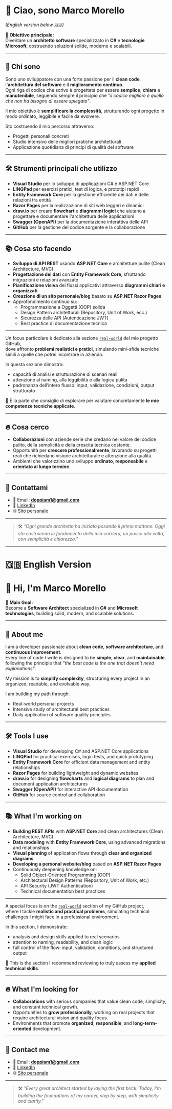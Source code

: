 # 👋 Ciao, sono Marco Morello
*(English version below 🇬🇧)*

🎯 **Obiettivo principale:**  
Diventare un **architetto software** specializzato in **C#** e **tecnologie Microsoft**, costruendo soluzioni solide, moderne e scalabili.

---

## 🚀 Chi sono

Sono uno sviluppatore con una forte passione per il **clean code**, l'**architettura del software** e il **miglioramento continuo**.  
Ogni riga di codice che scrivo è progettata per essere **semplice**, **chiara** e **manutenibile**, seguendo sempre il principio che *"il codice migliore è quello che non ha bisogno di essere spiegato"*.

Il mio obiettivo è **semplificare la complessità**, strutturando ogni progetto in modo ordinato, leggibile e facile da evolvere.

Sto costruendo il mio percorso attraverso:

- Progetti personali concreti
- Studio intensivo delle migliori pratiche architetturali
- Applicazione quotidiana di principi di qualità del software

---

## 🛠️ Strumenti principali che utilizzo

- **Visual Studio** per lo sviluppo di applicazioni C# e ASP.NET Core
- **LINQPad** per esercizi pratici, test di logica, e prototipi rapidi
- **Entity Framework Core** per la gestione efficiente dei dati e delle relazioni tra entità
- **Razor Pages** per la realizzazione di siti web leggeri e dinamici
- **draw.io** per creare **flowchart** e **diagrammi logici** che aiutano a progettare e documentare l'architettura delle applicazioni
- **Swagger (OpenAPI)** per la documentazione interattiva delle API
- **GitHub** per la gestione del codice sorgente e la collaborazione

---

## 📚 Cosa sto facendo

- **Sviluppo di API REST** usando **ASP.NET Core** e architetture pulite (Clean Architecture, MVC)
- **Progettazione dei dati** con **Entity Framework Core**, sfruttando migrazioni e relazioni avanzate
- **Pianificazione visiva** dei flussi applicativi attraverso **diagrammi chiari e organizzati**
- **Creazione di un sito personale/blog** basato su **ASP.NET Razor Pages**
- Approfondimento continuo su:
  - Programmazione a Oggetti (OOP) solida
  - Design Pattern architetturali (Repository, Unit of Work, ecc.)
  - Sicurezza delle API (Autenticazione JWT)
  - Best practice di documentazione tecnica

---

Un focus particolare è dedicato alla sezione [`real-world`](https://github.com/Mugen85/CSharp-LINQPad-Training/tree/main/scripts/real-world) del mio progetto GitHub,  
dove affronto **problemi realistici e pratici**, simulando mini-sfide tecniche simili a quelle che potrei incontrare in azienda.

In questa sezione dimostro:
- capacità di analisi e strutturazione di scenari reali
- attenzione al naming, alla leggibilità e alla logica pulita
- padronanza dell’intero flusso: input, validazione, condizioni, output strutturato

📌 È la parte che consiglio di esplorare per valutare concretamente **le mie competenze tecniche applicate**.

---

## 🔥 Cosa cerco

- **Collaborazioni** con aziende serie che credano nel valore del codice pulito, della semplicità e della crescita tecnica costante.
- Opportunità per **crescere professionalmente**, lavorando su progetti reali che richiedano visione architetturale e attenzione alla qualità.
- Ambienti che valorizzino uno sviluppo **ordinato**, **responsabile** e **orientato al lungo termine**.

---

## 📩 Contattami

- 📧 Email: **[doppiam1@gmail.com](mailto:doppiam1@gmail.com)**
- 🔗 [LinkedIn](https://www.linkedin.com/in/marco-morello-b43b2a108)
- 🌐 [Sito personale](https://www.ilviaggiodelprogrammatore.com/)

---

> 🛠️ *"Ogni grande architetto ha iniziato posando il primo mattone. Oggi sto costruendo le fondamenta della mia carriera, un passo alla volta, con semplicità e chiarezza."*

---

# 🇬🇧 English Version

# 👋 Hi, I'm Marco Morello

🎯 **Main Goal:**  
Become a **Software Architect** specialized in **C#** and **Microsoft technologies**, building solid, modern, and scalable solutions.

---

## 🚀 About me

I am a developer passionate about **clean code**, **software architecture**, and **continuous improvement**.  
Every line of code I write is designed to be **simple**, **clear**, and **maintainable**, following the principle that *"the best code is the one that doesn’t need explanations"*.

My mission is to **simplify complexity**, structuring every project in an organized, readable, and evolvable way.

I am building my path through:

- Real-world personal projects
- Intensive study of architectural best practices
- Daily application of software quality principles

---

## 🛠️ Tools I use

- **Visual Studio** for developing C# and ASP.NET Core applications
- **LINQPad** for practical exercises, logic tests, and quick prototyping
- **Entity Framework Core** for efficient data management and entity relationships
- **Razor Pages** for building lightweight and dynamic websites
- **draw.io** for designing **flowcharts** and **logical diagrams** to plan and document application architectures
- **Swagger (OpenAPI)** for interactive API documentation
- **GitHub** for source control and collaboration

---

## 📚 What I'm working on

- **Building REST APIs** with **ASP.NET Core** and clean architectures (Clean Architecture, MVC)
- **Data modeling** with **Entity Framework Core**, using advanced migrations and relationships
- **Visual planning** of application flows through **clear and organized diagrams**
- **Developing a personal website/blog** based on **ASP.NET Razor Pages**
- Continuously deepening knowledge on:
  - Solid Object-Oriented Programming (OOP)
  - Architectural Design Patterns (Repository, Unit of Work, etc.)
  - API Security (JWT Authentication)
  - Technical documentation best practices

---

A special focus is on the [`real-world`](https://github.com/Mugen85/CSharp-LINQPad-Training/tree/main/scripts/real-world) section of my GitHub project,  
where I tackle **realistic and practical problems**, simulating technical challenges I might face in a professional environment.

In this section, I demonstrate:
- analysis and design skills applied to real scenarios
- attention to naming, readability, and clean logic
- full control of the flow: input, validation, conditions, and structured output

📌 This is the section I recommend reviewing to truly assess my **applied technical skills**.

---

## 🔥 What I'm looking for

- **Collaborations** with serious companies that value clean code, simplicity, and constant technical growth.
- Opportunities to **grow professionally**, working on real projects that require architectural vision and quality focus.
- Environments that promote **organized**, **responsible**, and **long-term-oriented** development.

---

## 📩 Contact me

- 📧 Email: **[doppiam1@gmail.com](mailto:doppiam1@gmail.com)**
- 🔗 [LinkedIn](https://www.linkedin.com/in/marco-morello-b43b2a108)
- 🌐 [Sito personale](https://www.ilviaggiodelprogrammatore.com/)

---

> 🛠️ *"Every great architect started by laying the first brick. Today, I’m building the foundations of my career, step by step, with simplicity and clarity."*
